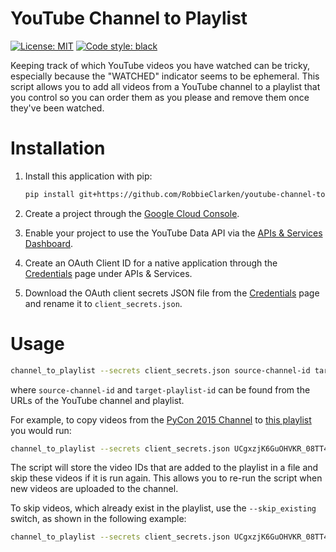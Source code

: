 # YouTube Channel to Playlist

[![License: MIT](https://img.shields.io/badge/license-MIT-blue.svg)](https://github.com/RobbieClarken/youtube-channel-to-playlist/blob/master/LICENSE)
[![Code style: black](https://img.shields.io/badge/code%20style-black-000000.svg)](https://github.com/ambv/black)


Keeping track of which YouTube videos you have watched can be tricky,
especially because the "WATCHED" indicator seems to be ephemeral. This script
allows you to add all videos from a YouTube channel to a playlist that you
control so you can order them as you please and remove them once they've been
watched.

# Installation

1. Install this application with pip:

    ```bash
    pip install git+https://github.com/RobbieClarken/youtube-channel-to-playlist
    ```

2. Create a project through the [Google Cloud Console](https://console.cloud.google.com/).
3. Enable your project to use the YouTube Data API via the [APIs &
   Services Dashboard](https://console.cloud.google.com/apis/dashboard).
4. Create an OAuth Client ID for a native application through the
   [Credentials](https://console.cloud.google.com/apis/credentials) page under APIs &
   Services.
5. Download the OAuth client secrets JSON file from the
   [Credentials](https://console.cloud.google.com/apis/credentials) page and
   rename it to `client_secrets.json`.

# Usage

```bash
channel_to_playlist --secrets client_secrets.json source-channel-id target-playlist-id
```

where `source-channel-id` and `target-playlist-id` can be found from the URLs of
the YouTube channel and playlist.

For example, to copy videos from the [PyCon 2015 Channel](https://www.youtube.com/channel/UCgxzjK6GuOHVKR_08TT4hJQ)
to [this playlist](https://www.youtube.com/playlist?list=PLlgnub_DBR_CszAWpJypwst0OFDxW6jOJ)
you would run:

```bash
channel_to_playlist --secrets client_secrets.json UCgxzjK6GuOHVKR_08TT4hJQ PLlgnub_DBR_CszAWpJypwst0OFDxW6jOJ
```

The script will store the video IDs that are added to the playlist in a file
and skip these videos if it is run again. This allows you to re-run the script
when new videos are uploaded to the channel.

To skip videos, which already exist in the playlist, use the `--skip_existing` switch, as shown in the following example:
```bash
channel_to_playlist --secrets client_secrets.json UCgxzjK6GuOHVKR_08TT4hJQ PLlgnub_DBR_CszAWpJypwst0OFDxW6jOJ --skip_existing True
```
